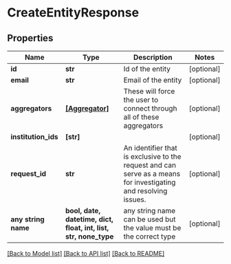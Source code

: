 # CreateEntityResponse


## Properties
Name | Type | Description | Notes
------------ | ------------- | ------------- | -------------
**id** | **str** | Id of the entity | [optional] 
**email** | **str** | Email of the entity | [optional] 
**aggregators** | [**[Aggregator]**](Aggregator.md) | These will force the user to connect through all of these aggregators | [optional] 
**institution_ids** | **[str]** |  | [optional] 
**request_id** | **str** | An identifier that is exclusive to the request and can serve as a means for investigating and resolving issues. | [optional] 
**any string name** | **bool, date, datetime, dict, float, int, list, str, none_type** | any string name can be used but the value must be the correct type | [optional]

[[Back to Model list]](../README.md#documentation-for-models) [[Back to API list]](../README.md#documentation-for-api-endpoints) [[Back to README]](../README.md)


